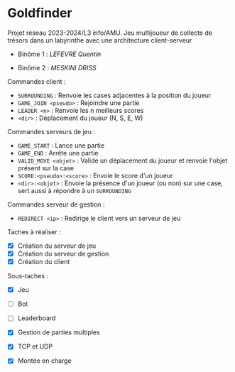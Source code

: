 # Goldfinder 


Projet réseau 2023-2024/L3 info/AMU. Jeu multijoueur de collecte de trésors dans un labyrinthe avec une architecture 
client-serveur 


- Binôme 1 : *LEFEVRE  Quentin* 

- Binôme 2 : *MESKINI DRISS*


Commandes client : 
- `SURROUNDING` : Renvoie les cases adjacentes à la position du joueur
- `GAME_JOIN <pseudo>` : Rejoindre une partie
- `LEADER <n>` : Renvoie les n meilleurs scores
- `<dir>` : Déplacement du joueur (N, S, E, W)

Commandes serveurs de jeu :
- `GAME_START` : Lance une partie
- `GAME_END` : Arrête une partie
- `VALID_MOVE <objet>` : Valide un déplacement du joueur et renvoie l'objet présent sur la case
- `SCORE:<pseudo>:<score>` : Envoie le score d'un joueur
- `<dir>:<objet>` : Envoie la présence d'un joueur (ou non) sur une case, sert aussi à répondre à un `SURROUNDING`

Commandes serveur de gestion :
- `REDIRECT <ip>` : Redirige le client vers un serveur de jeu


Taches à réaliser :
- [x] Création du serveur de jeu
- [x] Création du serveur de gestion
- [x] Création du client

Sous-taches :
- [x] Jeu
- [ ] Bot
- [ ] Leaderboard
- [x] Gestion de parties multiples
- [x] TCP et UDP
- [x] Montée en charge


